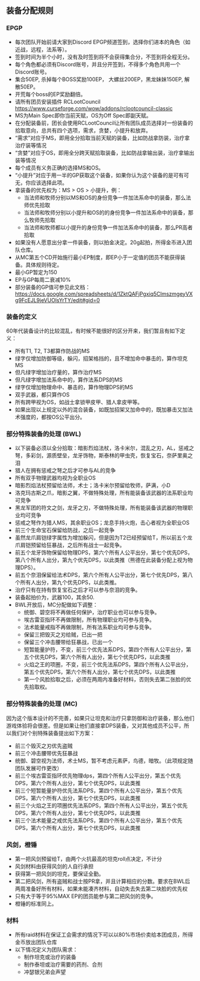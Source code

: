 ## 装备分配规则

### EPGP
  - 每次团队开始前请大家到Discord EPGP频道签到，选择你们进本的角色（如近战，远程，法系等）。
  - 签到时间为半个小时，没有及时签到将不会获得集合分，不签到将全程无分。
  - 每个角色都必须有Discord账号，并且分开签到，不得多个角色共用一个Discord账号。
  - 集合50EP, 杀掉每个BOSS奖励100EP， 大螺丝200EP，黑龙妹妹150EP, 解散50EP。
  - 开荒每个boss的EP奖励翻倍。
  - 请所有团员安装插件 RCLootCouncil https://www.curseforge.com/wow/addons/rclootcouncil-classic
  - MS为Main Spec即你当前天赋，OS为Off Spec即副天赋。
  - 在分配装备前，团长会使用RCLootCouncil让所有团队成员选择对一份装备的拾取意向，总共有四个选项，需求，贪婪，小提升和放弃。
  - “需求”对应于MS，即用全分拾取当前天赋的装备，比如防战拿防装，治疗拿治疗装等情况
  - “贪婪”对应于OS，即用全分跨天赋拾取装备，比如防战拿输出装，治疗拿输出装等情况
  - 每个成员有义务正确的选择MS和OS。
  - “小提升”对应于用一半的GP获取这个装备，如果你认为这个装备的是可有可无，你应该选择此项。
  - 拿装备的优先权为：MS > OS > 小提升，例：
    - 当法师和牧师分别以MS和OS的身份竞争一件加法系命中的装备，那么法师优先拾取
    - 当法师和牧师分别以小提升和OS的的身份竞争一件加法系命中的装备，那么牧师先拾取
    - 当法师和牧师都以小提升的身份竞争一件加法系命中的装备，那么PR高者拾取
  - 如果没有人愿意出分拿一件装备，则以拍金决定。20g起拍，所得金币进入团队仓库。
  - 从MC第五个CD开始施行最小EP制度，即EP小于一定值的团员不能获得装备。具体规则待定。
  - 最小GP暂定为150
  - EP与GP每周二衰减10%
  - 部分装备的GP值可参见此文档：https://docs.google.com/spreadsheets/d/1ZktQAFjPgxiq5ClmszmgeyVXg9FcEJL9jeVUOlsYrTY/edit#gid=0

### 装备的定义
  
  60年代装备设计的比较混乱，有时候不能很好的区分开来，我们暂且有如下定义：
  
  - 所有T1, T2, T3都算作防战的MS
  - 绿字仅增加防御等级，躲闪，招架格挡的，且不增加命中暴击的，算作坦克MS
  - 但凡绿字增加治疗量的，算作治疗MS
  - 但凡绿字增加法系命中的，算作法系DPS的MS
  - 绿字仅增加物理命中、暴击的，算作物理DPS的MS
  - 双手武器，都只算作OS
  - 所有跨甲视为OS，如战士拿锁甲皮甲、猎人拿皮甲等。
  - 如果出现以上规定以外的混合装备，如既加招架又加命中的，既加暴击又加法术强度的，都按OS公平出分。

### 部分特殊装备的处理 (BWL)
  - 以下装备必须以全分拾取：暗影烈焰法杖，洛卡米尔，混乱之刃，AL，惩戒之弩，多彩剑，源质壁垒，龙牙饰物，斯泰林的甲虫壳，恢复宝石，奈萨里奥之泪
  - 猎人在拥有惩戒之弩之后才可参与AL的竞争
  - 所有双手物理武器均视为全职业OS
  - 暗影烈焰法杖预留给法师，术士；洛卡米尔预留给牧师，萨满，小D
  - 洛克玛古斯之爪，暗影之翼，不做特殊处理，所有能装备该武器的法系职业均可竞争
  - 黑龙军团的符文之剑，龙牙之刃，不做特殊处理，所有能装备该武器的物理职业均可竞争
  - 惩戒之弩作为猎人MS，其余职业OS；龙息手持火炮，击心者视为全职业OS
  - 前三个生命宝石保留给防战，之后一起竞争
  - 虽然龙爪肩铠绿字属性为增加躲闪，但是因为T2已经预留给T，所以前五个龙爪肩铠预留给狂暴战，之后所有战士一起竞争。
  - 前五个龙牙饰物保留给物理DPS，第六个所有人公平出分，第七个优先DPS，第八个所有人出分，第九个优先DPS，以此类推（熊德在此装备分配上视为物理DPS）。
  - 前五个奈泪保留给法术DPS，第六个所有人公平出分，第七个优先DPS，第八个所有人出分，第九个优先DPS，以此类推。
  - 治疗只有在持有恢复宝石之后才可以参与奈泪的竞争。
  - 装备起拍价为，武器100，其余50.
  - BWL开放后，MC分配做如下调整：
    - 统御、碧空将不再做任何保护，治疗职业也可以参与竞争。
    - 埃古雷亚指环不再做限制，所有物理职业均可参与竞争。
    - 法术能量戒指不再做限制，所有法系职业均可参与竞争。
    - 保留三把毁灭之刃给贼，已出一把
    - 保留三个冲击腰带给狂暴战，已出一个
    - 短暂能量护符，不变，前三个优先法系DPS，第四个所有人公平出分，第五个优先DPS，第六个所有人出分，第七个优先DPS，以此类推
    - 火焰之王的项圈，不变，前三个优先法系DPS，第四个所有人公平出分，第五个优先DPS，第六个所有人出分，第七个优先DPS，以此类推
    - 第一个风脸拾取之后，必须在两周内准备好材料，否则失去第二张脸的优先拾取权。

### 部分特殊装备的处理 (MC)

  因为这个版本设计的不完善，如果只让坦克和治疗只拿防御和治疗装备，那么他们游戏体验将会很差。但是如果让他们直接拿DPS装备，又对其他成员不公平，所以我们对个别特殊装备提出如下方案：

  - 前三个毁灭之刃优先盗贼
  - 前三个冲击腰带优先狂暴战
  - 统御、碧空视为法师，术士MS，暂不考虑元素萨，鸟德，暗牧。（此项规定随团队发展可作更改）
  - 前三个埃古雷亚指环优先物理dps，第四个所有人公平出分，第五个优先DPS，第六个所有人出分，第七个优先DPS，以此类推
  - 前三个短暂能量护符优先法系DPS，第四个所有人公平出分，第五个优先DPS，第六个所有人出分，第七个优先DPS，以此类推
  - 前三个火焰之王的项圈优先法系DPS，第四个所有人公平出分，第五个优先DPS，第六个所有人出分，第七个优先DPS，以此类推
  - 前三个法术能量之戒优先法系DPS，第四个所有人公平出分，第五个优先DPS，第六个所有人出分，第七个优先DPS，以此类推
  

### 风剑，橙锤

  - 第一把风剑预留给T，由两个火抗最高的坦克roll点决定，不计分
  - 风剑材料由获得风剑的人自行承担
  - 获得第一把风剑的坦克，要保证全勤。
  - 第二把风剑，所有盗贼和战士按PR拿，并且计算相应的分数。要求在BWL后两周准备好所有材料，如果未能凑齐材料，自动失去失去第二块脸的优先权
  - 只有大于等于95%MAX EP的团员能参与第二把风剑的竞争。
  - 橙锤的标准同上。

### 材料
  - 所有raid材料在保证工会需求的情况下可以以80%市场价卖给本团成员，所得金币放出团队仓库
  - 以下情况定义为团队需求：
    - 制作坦克或治疗的装备
    - 制作泰坦或治疗需要的药剂、合剂
    - 冲瑟银兄弟会声望


